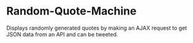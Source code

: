# Random-Quote-Machine
Displays randomly generated quotes by making an AJAX request to get JSON data from an API and can be tweeted.
